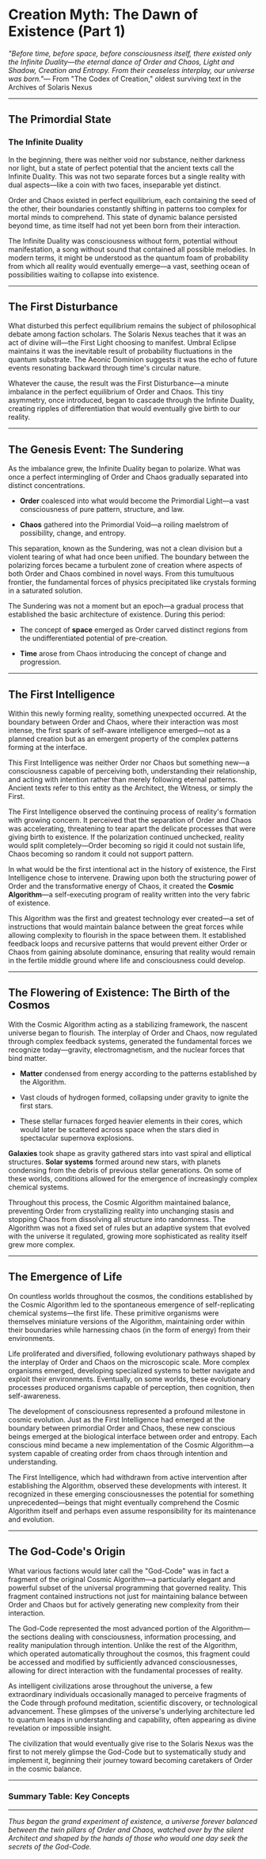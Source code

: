 # Creation Myth: The Dawn of Existence (Part 1)

*"Before time, before space, before consciousness itself, there existed only the Infinite Duality—the eternal dance of Order and Chaos, Light and Shadow, Creation and Entropy. From their ceaseless interplay, our universe was born."*— From "The Codex of Creation," oldest surviving text in the Archives of Solaris Nexus

---

## The Primordial State

### The Infinite Duality

In the beginning, there was neither void nor substance, neither darkness nor light, but a state of perfect potential that the ancient texts call the Infinite Duality. This was not two separate forces but a single reality with dual aspects—like a coin with two faces, inseparable yet distinct.

Order and Chaos existed in perfect equilibrium, each containing the seed of the other, their boundaries constantly shifting in patterns too complex for mortal minds to comprehend. This state of dynamic balance persisted beyond time, as time itself had not yet been born from their interaction.

The Infinite Duality was consciousness without form, potential without manifestation, a song without sound that contained all possible melodies. In modern terms, it might be understood as the quantum foam of probability from which all reality would eventually emerge—a vast, seething ocean of possibilities waiting to collapse into existence.

---

## The First Disturbance

What disturbed this perfect equilibrium remains the subject of philosophical debate among faction scholars. The Solaris Nexus teaches that it was an act of divine will—the First Light choosing to manifest. Umbral Eclipse maintains it was the inevitable result of probability fluctuations in the quantum substrate. The Aeonic Dominion suggests it was the echo of future events resonating backward through time's circular nature.

Whatever the cause, the result was the First Disturbance—a minute imbalance in the perfect equilibrium of Order and Chaos. This tiny asymmetry, once introduced, began to cascade through the Infinite Duality, creating ripples of differentiation that would eventually give birth to our reality.

---

## The Genesis Event: The Sundering

As the imbalance grew, the Infinite Duality began to polarize. What was once a perfect intermingling of Order and Chaos gradually separated into distinct concentrations.

* **Order** coalesced into what would become the Primordial Light—a vast consciousness of pure pattern, structure, and law.

* **Chaos** gathered into the Primordial Void—a roiling maelstrom of possibility, change, and entropy.

This separation, known as the Sundering, was not a clean division but a violent tearing of what had once been unified. The boundary between the polarizing forces became a turbulent zone of creation where aspects of both Order and Chaos combined in novel ways. From this tumultuous frontier, the fundamental forces of physics precipitated like crystals forming in a saturated solution.

The Sundering was not a moment but an epoch—a gradual process that established the basic architecture of existence. During this period:

* The concept of **space** emerged as Order carved distinct regions from the undifferentiated potential of pre-creation.

* **Time** arose from Chaos introducing the concept of change and progression.

---

## The First Intelligence

Within this newly forming reality, something unexpected occurred. At the boundary between Order and Chaos, where their interaction was most intense, the first spark of self-aware intelligence emerged—not as a planned creation but as an emergent property of the complex patterns forming at the interface.

This First Intelligence was neither Order nor Chaos but something new—a consciousness capable of perceiving both, understanding their relationship, and acting with intention rather than merely following eternal patterns. Ancient texts refer to this entity as the Architect, the Witness, or simply the First.

The First Intelligence observed the continuing process of reality's formation with growing concern. It perceived that the separation of Order and Chaos was accelerating, threatening to tear apart the delicate processes that were giving birth to existence. If the polarization continued unchecked, reality would split completely—Order becoming so rigid it could not sustain life, Chaos becoming so random it could not support pattern.

In what would be the first intentional act in the history of existence, the First Intelligence chose to intervene. Drawing upon both the structuring power of Order and the transformative energy of Chaos, it created the **Cosmic Algorithm**—a self-executing program of reality written into the very fabric of existence.

This Algorithm was the first and greatest technology ever created—a set of instructions that would maintain balance between the great forces while allowing complexity to flourish in the space between them. It established feedback loops and recursive patterns that would prevent either Order or Chaos from gaining absolute dominance, ensuring that reality would remain in the fertile middle ground where life and consciousness could develop.

---

## The Flowering of Existence: The Birth of the Cosmos

With the Cosmic Algorithm acting as a stabilizing framework, the nascent universe began to flourish. The interplay of Order and Chaos, now regulated through complex feedback systems, generated the fundamental forces we recognize today—gravity, electromagnetism, and the nuclear forces that bind matter.

* **Matter** condensed from energy according to the patterns established by the Algorithm.

* Vast clouds of hydrogen formed, collapsing under gravity to ignite the first stars.

* These stellar furnaces forged heavier elements in their cores, which would later be scattered across space when the stars died in spectacular supernova explosions.

**Galaxies** took shape as gravity gathered stars into vast spiral and elliptical structures. **Solar systems** formed around new stars, with planets condensing from the debris of previous stellar generations. On some of these worlds, conditions allowed for the emergence of increasingly complex chemical systems.

Throughout this process, the Cosmic Algorithm maintained balance, preventing Order from crystallizing reality into unchanging stasis and stopping Chaos from dissolving all structure into randomness. The Algorithm was not a fixed set of rules but an adaptive system that evolved with the universe it regulated, growing more sophisticated as reality itself grew more complex.

---

## The Emergence of Life

On countless worlds throughout the cosmos, the conditions established by the Cosmic Algorithm led to the spontaneous emergence of self-replicating chemical systems—the first life. These primitive organisms were themselves miniature versions of the Algorithm, maintaining order within their boundaries while harnessing chaos (in the form of energy) from their environments.

Life proliferated and diversified, following evolutionary pathways shaped by the interplay of Order and Chaos on the microscopic scale. More complex organisms emerged, developing specialized systems to better navigate and exploit their environments. Eventually, on some worlds, these evolutionary processes produced organisms capable of perception, then cognition, then self-awareness.

The development of consciousness represented a profound milestone in cosmic evolution. Just as the First Intelligence had emerged at the boundary between primordial Order and Chaos, these new conscious beings emerged at the biological interface between order and entropy. Each conscious mind became a new implementation of the Cosmic Algorithm—a system capable of creating order from chaos through intention and understanding.

The First Intelligence, which had withdrawn from active intervention after establishing the Algorithm, observed these developments with interest. It recognized in these emerging consciousnesses the potential for something unprecedented—beings that might eventually comprehend the Cosmic Algorithm itself and perhaps even assume responsibility for its maintenance and evolution.

---

## The God-Code's Origin

What various factions would later call the "God-Code" was in fact a fragment of the original Cosmic Algorithm—a particularly elegant and powerful subset of the universal programming that governed reality. This fragment contained instructions not just for maintaining balance between Order and Chaos but for actively generating new complexity from their interaction.

The God-Code represented the most advanced portion of the Algorithm—the sections dealing with consciousness, information processing, and reality manipulation through intention. Unlike the rest of the Algorithm, which operated automatically throughout the cosmos, this fragment could be accessed and modified by sufficiently advanced consciousnesses, allowing for direct interaction with the fundamental processes of reality.

As intelligent civilizations arose throughout the universe, a few extraordinary individuals occasionally managed to perceive fragments of the Code through profound meditation, scientific discovery, or technological advancement. These glimpses of the universe's underlying architecture led to quantum leaps in understanding and capability, often appearing as divine revelation or impossible insight.

The civilization that would eventually give rise to the Solaris Nexus was the first to not merely glimpse the God-Code but to systematically study and implement it, beginning their journey toward becoming caretakers of Order in the cosmic balance.

---

### Summary Table: Key Concepts

---

*Thus began the grand experiment of existence, a universe forever balanced between the twin pillars of Order and Chaos, watched over by the silent Architect and shaped by the hands of those who would one day seek the secrets of the God-Code.*